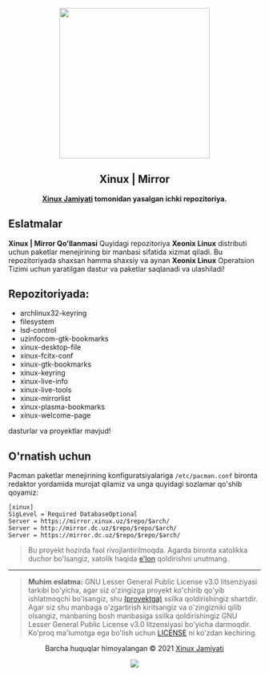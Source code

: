 <p align="center"><a href="https://xinux.uz" target="_blank"><img height="300" width="300" src="https://xinux.uz/xinux.svg"/></a></p>
<h2 align="center">Xinux | Mirror</h2>
<p align="center"><b><a href="https://xinux.uz" target="_blank">Xinux Jamiyati</a> tomonidan yasalgan ichki repozitoriya.</b></p>

## Eslatmalar

**Xinux | Mirror Qo'llanmasi** Quyidagi repozitoriya **Xeonix Linux** distributi 
uchun paketlar menejirining bir manbasi sifatida xizmat qiladi. Bu repozitoriyada
shaxsan hamma shaxsiy va aynan **Xeonix Linux** Operatsion Tizimi uchun yaratilgan
dastur va paketlar saqlanadi va ulashiladi!

## Repozitoriyada:

- archlinux32-keyring
- filesystem
- lsd-control
- uzinfocom-gtk-bookmarks
- xinux-desktop-file
- xinux-fcitx-conf
- xinux-gtk-bookmarks
- xinux-keyring
- xinux-live-info
- xinux-live-tools
- xinux-mirrorlist
- xinux-plasma-bookmarks
- xinux-welcome-page

dasturlar va proyektlar mavjud!

## O'rnatish uchun

Pacman paketlar menejirining konfiguratsiyalariga `/etc/pacman.conf` bironta redaktor 
yordamida murojat qilamiz va unga quyidagi sozlamar qo'shib qoyamiz:

```
[xinux]
SigLevel = Required DatabaseOptional
Server = https://mirror.xinux.uz/$repo/$arch/
Server = http://mirror.dc.uz/$repo/$repo/$arch/
Server = https://mirror.dc.uz/$repo/$repo/$arch/
```

> Bu proyekt hozirda faol rivojlantirilmoqda. Agarda bironta xatolikka duchor
> bo'lsangiz, xatolik haqida [e'lon](https://github.com/uzinfocom-org/mirror/issues/new)
> qoldirishni unutmang.

---

> **Muhim eslatma:** GNU Lesser General Public License v3.0 litsenziyasi tarkibi
> bo'yicha, agar siz o'zingizga proyekt ko'chirib qo'yib ishlatmoqchi
> bo'lsangiz, shu [(proyektga)](/) ssilka qoldirishingiz shartdir. Agar siz shu
> manbaga o'zgartirish kiritsangiz va o'zingizniki qilib olsangiz, manbaning
> bosh manbasiga ssilka qoldirishingiz GNU Lesser General Public License v3.0
> litzensiyasi bo'yicha darmoqdir. Ko'proq ma'lumotga ega bo'lish uchun
> [LICENSE](license) ni ko'zdan kechiring.

<p align="center">Barcha huquqlar himoyalangan &copy; 2021 <a href="https://xinux.uz" target="_blank">Xinux Jamiyati</a></p>

<p align="center"><a href="https://github.com/uzinfocom-org/mirror/blob/master/license"><img src="https://img.shields.io/static/v1.svg?style=flat-square&label=Litsenziya&message=GPL-3.0&logoColor=eceff4&logo=github&colorA=000000&colorB=ffffff"/></a></p>
